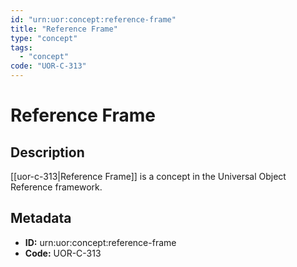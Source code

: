 ```yaml
---
id: "urn:uor:concept:reference-frame"
title: "Reference Frame"
type: "concept"
tags:
  - "concept"
code: "UOR-C-313"
---
```


# Reference Frame

## Description

[[uor-c-313|Reference Frame]] is a concept in the Universal Object Reference framework.

## Metadata

- **ID:** urn:uor:concept:reference-frame
- **Code:** UOR-C-313
